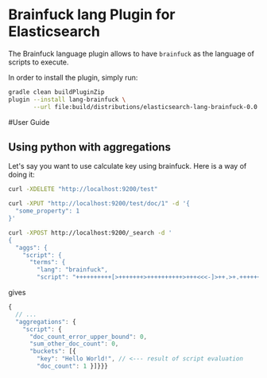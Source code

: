 # Brainfuck lang Plugin for Elasticsearch

The Brainfuck language plugin allows to have `brainfuck` as the language of scripts to execute.

In order to install the plugin, simply run:

```bash
gradle clean buildPluginZip
plugin --install lang-brainfuck \
       --url file:build/distributions/elasticsearch-lang-brainfuck-0.0.1-plugin.zip
```

#User Guide

## Using python with aggregations

Let's say you want to use calculate key using brainfuck. Here is a way of doing it:

```sh
curl -XDELETE "http://localhost:9200/test"

curl -XPUT "http://localhost:9200/test/doc/1" -d '{
  "some_property": 1
}'

curl -XPOST http://localhost:9200/_search -d '
{
  "aggs": {
    "script": {
      "terms": {
        "lang": "brainfuck",
        "script": "++++++++++[>+++++++>++++++++++>+++<<<-]>++.>+.+++++++..+++.>++.<<+++++++++++++++.>.+++.------.--------.>+."}}}}'
```

gives

```javascript
{
  // ...
  "aggregations": {
    "script": {
      "doc_count_error_upper_bound": 0,
      "sum_other_doc_count": 0,
      "buckets": [{
        "key": "Hello World!", // <--- result of script evaluation
        "doc_count": 1 }]}}}
```
